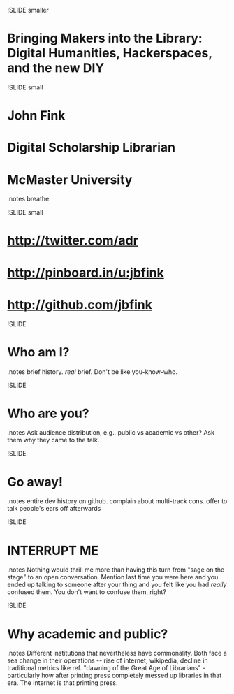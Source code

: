 !SLIDE smaller
# Bringing Makers into the Library: Digital Humanities, Hackerspaces, and the new DIY #

!SLIDE small
# John Fink #
# Digital Scholarship Librarian #
# McMaster University #

.notes breathe.

!SLIDE small
# http://twitter.com/adr #
# http://pinboard.in/u:jbfink #
# http://github.com/jbfink #


!SLIDE
# Who am I? #

.notes brief history. *real* brief. Don't be like you-know-who. 

!SLIDE
# Who are you? #

.notes Ask audience distribution, e.g., public vs academic vs other? Ask them why they came to the talk. 

!SLIDE
# Go away! #

.notes entire dev history on github. complain about multi-track cons. offer to talk people's ears off afterwards

!SLIDE
# INTERRUPT ME #

.notes Nothing would thrill me more than having this turn from "sage on the stage" to an open conversation. Mention last time you were here and you ended up talking to someone after your thing and you felt like you had *really* confused them. You don't want to confuse them, right?


!SLIDE
# Why academic and public? #

.notes Different institutions that nevertheless have commonality. Both face a sea change in their operations -- rise of internet, wikipedia, decline in traditional metrics like ref. "dawning of the Great Age of Librarians" - particularly how after printing press completely messed up libraries in that era. The Internet is that printing press.

